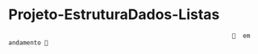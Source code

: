 # Projeto-EstruturaDados-Listas
                                                                  🚧  em andamento 🚧
